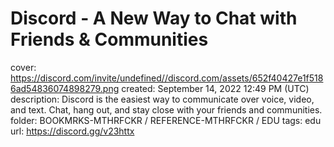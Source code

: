 # Discord - A New Way to Chat with Friends & Communities

cover: https://discord.com/invite/undefined//discord.com/assets/652f40427e1f5186ad54836074898279.png
created: September 14, 2022 12:49 PM (UTC)
description: Discord is the easiest way to communicate over voice, video, and text.  Chat, hang out, and stay close with your friends and communities.
folder: BOOKMRKS-MTHRFCKR / REFERENCE-MTHRFCKR / EDU
tags: edu
url: https://discord.gg/v23httx